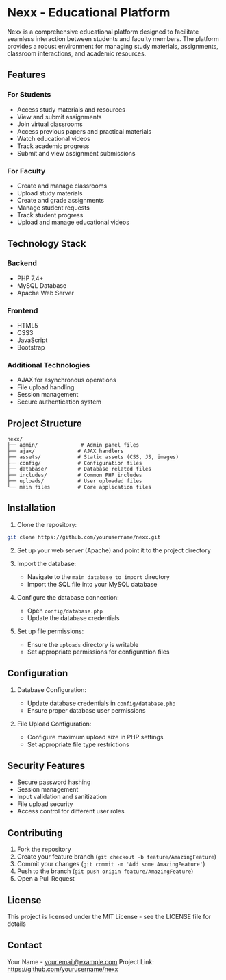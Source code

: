 # Nexx - Educational Platform

Nexx is a comprehensive educational platform designed to facilitate seamless interaction between students and faculty members. The platform provides a robust environment for managing study materials, assignments, classroom interactions, and academic resources.

## Features

### For Students
- Access study materials and resources
- View and submit assignments
- Join virtual classrooms
- Access previous papers and practical materials
- Watch educational videos
- Track academic progress
- Submit and view assignment submissions

### For Faculty
- Create and manage classrooms
- Upload study materials
- Create and grade assignments
- Manage student requests
- Track student progress
- Upload and manage educational videos

## Technology Stack

### Backend
- PHP 7.4+
- MySQL Database
- Apache Web Server

### Frontend
- HTML5
- CSS3
- JavaScript
- Bootstrap

### Additional Technologies
- AJAX for asynchronous operations
- File upload handling
- Session management
- Secure authentication system

## Project Structure

```
nexx/
├── admin/              # Admin panel files
├── ajax/              # AJAX handlers
├── assets/            # Static assets (CSS, JS, images)
├── config/            # Configuration files
├── database/          # Database related files
├── includes/          # Common PHP includes
├── uploads/           # User uploaded files
└── main files         # Core application files
```

## Installation

1. Clone the repository:
```bash
git clone https://github.com/yourusername/nexx.git
```

2. Set up your web server (Apache) and point it to the project directory

3. Import the database:
   - Navigate to the `main database to import` directory
   - Import the SQL file into your MySQL database

4. Configure the database connection:
   - Open `config/database.php`
   - Update the database credentials

5. Set up file permissions:
   - Ensure the `uploads` directory is writable
   - Set appropriate permissions for configuration files

## Configuration

1. Database Configuration:
   - Update database credentials in `config/database.php`
   - Ensure proper database user permissions

2. File Upload Configuration:
   - Configure maximum upload size in PHP settings
   - Set appropriate file type restrictions

## Security Features

- Secure password hashing
- Session management
- Input validation and sanitization
- File upload security
- Access control for different user roles

## Contributing

1. Fork the repository
2. Create your feature branch (`git checkout -b feature/AmazingFeature`)
3. Commit your changes (`git commit -m 'Add some AmazingFeature'`)
4. Push to the branch (`git push origin feature/AmazingFeature`)
5. Open a Pull Request

## License

This project is licensed under the MIT License - see the LICENSE file for details

## Contact

Your Name - your.email@example.com
Project Link: https://github.com/yourusername/nexx 